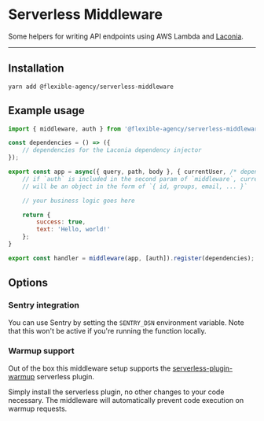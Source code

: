 # Serverless Middleware

Some helpers for writing API endpoints using AWS Lambda and [Laconia](https://github.com/laconiajs/laconia).

---

## Installation

```shell
yarn add @flexible-agency/serverless-middleware
```

## Example usage

```js
import { middleware, auth } from '@flexible-agency/serverless-middleware';

const dependencies = () => ({
	// dependencies for the Laconia dependency injector
});

export const app = async({ query, path, body }, { currentUser, /* dependences */ }) => {
	// if `auth` is included in the second param of `middleware`, currentUser
	// will be an object in the form of `{ id, groups, email, ... }`

	// your business logic goes here

	return {
		success: true,
		text: 'Hello, world!'
	};
}

export const handler = middleware(app, [auth]).register(dependencies);
```

## Options

### Sentry integration

You can use Sentry by setting the `SENTRY_DSN` environment variable. 
Note that this won't be active if you're running the function locally.

### Warmup support

Out of the box this middleware setup supports the [serverless-plugin-warmup](https://github.com/FidelLimited/serverless-plugin-warmup) 
serverless plugin. 

Simply install the serverless plugin, no other changes to your code necessary. 
The middleware will automatically prevent code execution on warmup requests.
